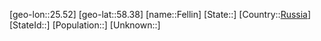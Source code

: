 ﻿---
location: [58.38,25.52]
type: City
tags:
- geo/City


SpocWebEntityId: 30148
isDeleted: false
confidential: public

---
[geo-lon::25.52]
[geo-lat::58.38]
[name::Fellin]
[State::]
[Country::[Russia](geo/Continent/Europe/Russia.md)]
[StateId::]
[Population::]
[Unknown::]

